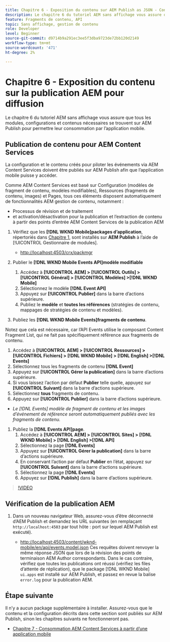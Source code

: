 ```yaml
---
title: Chapitre 6 - Exposition du contenu sur AEM Publish as JSON - Content Services
description: Le chapitre 6 du tutoriel AEM sans affichage vous assure que tous les modules, configurations et contenus nécessaires se trouvent sur AEM Publish pour permettre la consommation à partir de l’application mobile.
feature: Fragments de contenu, API
topic: Sans affichage, gestion de contenu
role: Developer
level: Beginner
source-git-commit: d9714b9a291ec3ee5f3dba9723de72bb120d2149
workflow-type: tm+mt
source-wordcount: '471'
ht-degree: 2%

---
```



# Chapitre 6 - Exposition du contenu sur la publication AEM pour diffusion

Le chapitre 6 du tutoriel AEM sans affichage vous assure que tous les modules, configurations et contenus nécessaires se trouvent sur AEM Publish pour permettre leur consommation par l’application mobile.

## Publication de contenu pour AEM Content Services

La configuration et le contenu créés pour piloter les événements via AEM Content Services doivent être publiés sur AEM Publish afin que l’application mobile puisse y accéder.

Comme AEM Content Services est basé sur Configuration (modèles de fragment de contenu, modèles modifiables), Ressources (fragments de contenu, images) et Pages, tous ces éléments disposent automatiquement de fonctionnalités AEM gestion de contenu, notamment :

* Processus de révision et de traitement
* et activation/désactivation pour la publication et l’extraction de contenu à partir des points d’entrée AEM Content Services de la publication AEM

1. Vérifiez que les **[!DNL WKND Mobile]packages d’application**, répertoriés dans [Chapitre 1](./chapter-1.md#wknd-mobile-application-packages), sont installés sur **AEM Publish** à l’aide de [!UICONTROL Gestionnaire de modules].
   * [http://localhost:4503/crx/packmgr](http://localhost:4503/crx/packmgr)

1. Publier le **[!DNL WKND Mobile Events API]modèle modifiable**
   1. Accédez à **[!UICONTROL AEM] > [!UICONTROL Outils] > [!UICONTROL Général] > [!UICONTROL Modèles] >[!DNL WKND Mobile]**
   1. Sélectionnez le modèle **[!DNL Event API]**
   1. Appuyez sur **[!UICONTROL Publier]** dans la barre d’actions supérieure.
   1. Publiez le **modèle** et **toutes les références** (stratégies de contenu, mappages de stratégies de contenu et modèles).

1. Publiez les **[!DNL WKND Mobile Events]fragments de contenu**.

Notez que cela est nécessaire, car l’API Events utilise le composant Content Fragment List, qui ne fait pas spécifiquement référence aux fragments de contenu.
1. Accédez à **[!UICONTROL AEM] > [!UICONTROL Ressources] > [!UICONTROL Fichiers] > [!DNL WKND Mobile] > [!DNL English] >[!DNL Events]**
1. Sélectionnez tous les fragments de contenu **[!DNL Event]**
1. Appuyez sur **[!UICONTROL Gérer la publication]** dans la barre d’actions supérieure.
1. Si vous laissez l’action par défaut **Publier** telle quelle, appuyez sur **[!UICONTROL Suivant]** dans la barre d’actions supérieure.
1. Sélectionnez **tous** fragments de contenu.
1. Appuyez sur **[!UICONTROL Publier]** dans la barre d’actions supérieure.
* *Le [!DNL Events] modèle de fragment de contenu et les images d’événement de référence seront automatiquement publiés avec les fragments de contenu.*

1. Publiez la **[!DNL Events API]page**.
   1. Accédez à **[!UICONTROL AEM] > [!UICONTROL Sites] > [!DNL WKND Mobile] > [!DNL English] >[!DNL API]**
   1. Sélectionnez la page **[!DNL Events]**
   1. Appuyez sur **[!UICONTROL Gérer la publication]** dans la barre d’actions supérieure.
   1. En conservant l’action par défaut **Publier** en l’état, appuyez sur **[!UICONTROL Suivant]** dans la barre d’actions supérieure.
   1. Sélectionnez la page **[!DNL Events]**
   1. Appuyez sur **[!DNL Publish]** dans la barre d’actions supérieure.

>[!VIDEO](https://video.tv.adobe.com/v/28343/?quality=12&learn=on)

## Vérification de la publication AEM

1. Dans un nouveau navigateur Web, assurez-vous d’être déconnecté d’AEM Publish et demandez les URL suivantes (en remplaçant `http://localhost:4503` par tout hôte : port sur lequel AEM Publish est exécuté).

   * [http://localhost:4503/content/wknd-mobile/en/api/events.model.json](http://localhost:4503/content/wknd-mobile/en/api/events.model.tidy.json)
   Ces requêtes doivent renvoyer la même réponse JSON que lors de la révision des points de terminaison AEM Author correspondants. Dans le cas contraire, vérifiez que toutes les publications ont réussi (vérifiez les files d’attente de réplication), que le package [!DNL WKND Mobile] `ui.apps` est installé sur AEM Publish, et passez en revue la balise `error.log` pour la publication AEM.

## Étape suivante

Il n’y a aucun package supplémentaire à installer. Assurez-vous que le contenu et la configuration décrits dans cette section sont publiés sur AEM Publish, sinon les chapitres suivants ne fonctionneront pas.

* [Chapitre 7 - Consommation AEM Content Services à partir d’une application mobile](./chapter-7.md)
